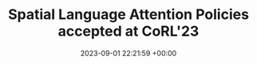 ---
layout: post
categories: news
date: 2023-09-01 22:21:59 +00:00
title:  "Spatial Language Attention Policies accepted at CoRL'23"
titleurl: "https://robotslap.github.io/"
important: "true"
highlight: "" #FCE5CD"
summary: How to use few examples to learn manipulation skills? SLAP is a new approach that learns to attend to spatial language to learn manipulation skills. <blockquote class="twitter-tweet"><p lang="en" dir="ltr">Excited to share our work on using few examples to learn manipulation skills. <a href="https://t.co/zPhUMLik1a">https://t.co/zPhUMLik1a</a></p>&mdash; Vidhi Jain (@viddivj) <a href="https://twitter.com/viddivj/status/1681804978145599488?ref_src=twsrc%5Etfw">July 19, 2023</a></blockquote> <script async src="https://platform.twitter.com/widgets.js" charset="utf-8"></script> 
---